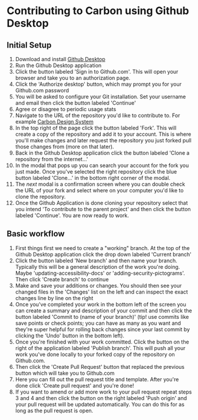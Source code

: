 # Contributing to Carbon using Github Desktop

## Initial Setup

1. Download and install [Github Desktop](https://desktop.github.com/)
2. Run the Github Desktop application
3. Click the button labeled 'Sign in to Github.com'. This will open your browser
   and take you to an authorization page.
4. Click the 'Authorize desktop' button, which may prompt you for your
   Github.com password
5. You will be asked to configure your Git installation. Set your username and
   email then click the button labeled 'Continue'
6. Agree or disagree to periodic usage stats
7. Navigate to the URL of the repository you'd like to contribute to. For
   example
   [Carbon Design System](https://github.com/carbon-design-system/carbon)
8. In the top right of the page click the button labeled 'Fork'. This will
   create a copy of the repository and add it to your account. This is where
   you'll make changes and later request the repository you just forked pull
   those changes from (more on that later).
9. Back in the Github Desktop application click the button labeled 'Clone a
   repository from the internet...'
10. In the modal that pops up you can search your account for the fork you just
    made. Once you've selected the right repository click the blue button
    labeled 'Clone...' in the bottom right corner of the modal.
11. The _next_ modal is a confirmation screen where you can double check the URL
    of your fork and select where on your computer you'd like to clone the
    repository.
12. Once the Github Application is done cloning your repository select that you
    intend 'To contribute to the parent project' and then click the button
    labeled 'Continue'. You are now ready to work.

## Basic workflow

1. First things first we need to create a "working" branch. At the top of the
   Github Desktop application click the drop down labeled 'Current branch'
2. Click the button labeled 'New branch' and then name your branch. Typically
   this will be a general description of the work you're doing. Maybe
   'updating-accessibility-docs' or 'adding-security-pictograms'. Then click
   'Create branch' to continue
3. Make and save your additions or changes. You should then see your changed
   files in the 'Changes' list on the left and can inspect the exact changes
   line by line on the right
4. Once you've completed your work in the bottom left of the screen you can
   create a summary and description of your commit and then click the button
   labeled 'Commit to (name of your branch)' (tip! use commits like save points
   or check points; you can have as many as you want and they're super helpful
   for rolling back changes since your last commit by clicking the 'Undo' button
   in the bottom left).
5. Once you're finished with your work committed. Click the button on the right
   of the application labeled 'Publish branch'. This will push all your work
   you've done locally to your forked copy of the repository on Github.com.
6. Then click the 'Create Pull Request' button that replaced the previous button
   which will take you to Github.com
7. Here you can fill out the pull request title and template. After you're done
   click 'Create pull request' and you're done!
8. If you want to amend or add more work to your pull request repeat steps 3 and
   4 and then click the button on the right labeled 'Push origin' and your pull
   request will be updated automatically. You can do this for as long as the
   pull request is open.
